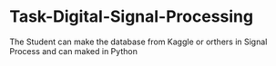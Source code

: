 # Task-Digital-Signal-Processing
The Student can make the database from Kaggle or orthers in Signal Process and can maked in Python
